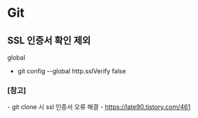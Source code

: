 # Git


## SSL 인증서 확인 제외

global
* git config --global http.sslVerify false





### [참고] <br>
  
  *-* git clone 시 ssl 인증서 오류 해결 - https://late90.tistory.com/461 <br>